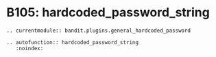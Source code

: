 # B105: hardcoded_password_string

```{eval-rst}
.. currentmodule:: bandit.plugins.general_hardcoded_password
```

```{eval-rst}
.. autofunction:: hardcoded_password_string
   :noindex:
```

